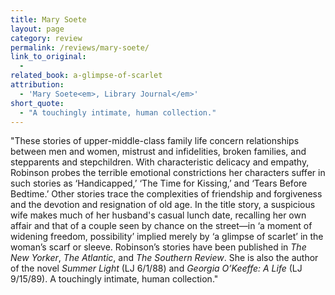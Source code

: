 ```yaml
---
title: Mary Soete
layout: page
category: review
permalink: /reviews/mary-soete/
link_to_original:
  - 
related_book: a-glimpse-of-scarlet
attribution:
  - 'Mary Soete<em>, Library Journal</em>'
short_quote:
  - "A touchingly intimate, human collection."
---
```

"These stories of upper-middle-class family life concern relationships between men and women, mistrust and infidelities, broken families, and stepparents and stepchildren. With characteristic delicacy and empathy, Robinson probes the terrible emotional constrictions her characters suffer in such stories as ‘Handicapped,’ ‘The Time for Kissing,’ and ‘Tears Before Bedtime.’ Other stories trace the complexities of friendship and forgiveness and the devotion and resignation of old age. In the title story, a suspicious wife makes much of her husband's casual lunch date, recalling her own affair and that of a couple seen by chance on the street—in ‘a moment of widening freedom, possibility’ implied merely by ‘a glimpse of scarlet’ in the woman’s scarf or sleeve. Robinson’s stories have been published in <em>The New Yorker</em>, <em>The Atlantic</em>, and <em>The Southern Review</em>. She is also the author of the novel <em>Summer Light</em> (LJ 6/1/88) and <em>Georgia O’Keeffe: A Life</em> (LJ 9/15/89). A touchingly intimate, human collection."

